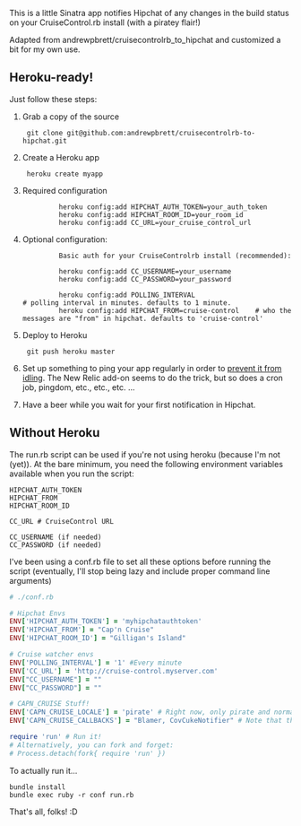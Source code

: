 This is a little Sinatra app notifies Hipchat of any changes in the build status on your CruiseControl.rb install (with a piratey flair!)

Adapted from andrewpbrett/cruisecontrolrb_to_hipchat and customized a bit for my own use.

## Heroku-ready! 

Just follow these steps:

1. Grab a copy of the source

        git clone git@github.com:andrewpbrett/cruisecontrolrb-to-hipchat.git

2. Create a Heroku app

        heroku create myapp

3. Required configuration
				
				heroku config:add HIPCHAT_AUTH_TOKEN=your_auth_token
				heroku config:add HIPCHAT_ROOM_ID=your_room_id
				heroku config:add CC_URL=your_cruise_control_url

4. Optional configuration:

				Basic auth for your CruiseControlrb install (recommended):
				
				heroku config:add CC_USERNAME=your_username
				heroku config:add CC_PASSWORD=your_password
				
				heroku config:add POLLING_INTERVAL							 # polling interval in minutes. defaults to 1 minute.
				heroku config:add HIPCHAT_FROM=cruise-control    # who the messages are "from" in hipchat. defaults to 'cruise-control'		

5. Deploy to Heroku

        git push heroku master

6. Set up something to ping your app regularly in order to [prevent it from idling](http://stackoverflow.com/questions/5480337/easy-way-to-prevent-heroku-idling). The New Relic add-on seems to do the trick, but so does a cron job, pingdom, etc., etc., etc. ...

7. Have a beer while you wait for your first notification in Hipchat.

## Without Heroku

The run.rb script can be used if you're not using heroku (because I'm not (yet)). At the bare minimum, you need the following environment variables available when you run the script:

```
HIPCHAT_AUTH_TOKEN
HIPCHAT_FROM
HIPCHAT_ROOM_ID

CC_URL # CruiseControl URL

CC_USERNAME (if needed)
CC_PASSWORD (if needed)
```

I've been using a conf.rb file to set all these options before running the script (eventually, I'll stop being lazy and include proper command line arguments)

```ruby
# ./conf.rb

# Hipchat Envs
ENV['HIPCHAT_AUTH_TOKEN'] = 'myhipchatauthtoken'
ENV['HIPCHAT_FROM'] = "Cap'n Cruise"
ENV['HIPCHAT_ROOM_ID'] = "Gilligan's Island"

# Cruise watcher envs
ENV['POLLING_INTERVAL'] = '1' #Every minute
ENV['CC_URL'] = 'http://cruise-control.myserver.com'
ENV["CC_USERNAME"] = "" 
ENV["CC_PASSWORD"] = ""

# CAPN_CRUISE Stuff!
ENV['CAPN_CRUISE_LOCALE'] = 'pirate' # Right now, only pirate and normal are available
ENV['CAPN_CRUISE_CALLBACKS'] = "Blamer, CovCukeNotifier" # Note that these'll be loaded and run in order

require 'run' # Run it!
# Alternatively, you can fork and forget:
# Process.detach(fork{ require 'run' })

```

To actually run it...

```
bundle install
bundle exec ruby -r conf run.rb
```

That's all, folks! :D
